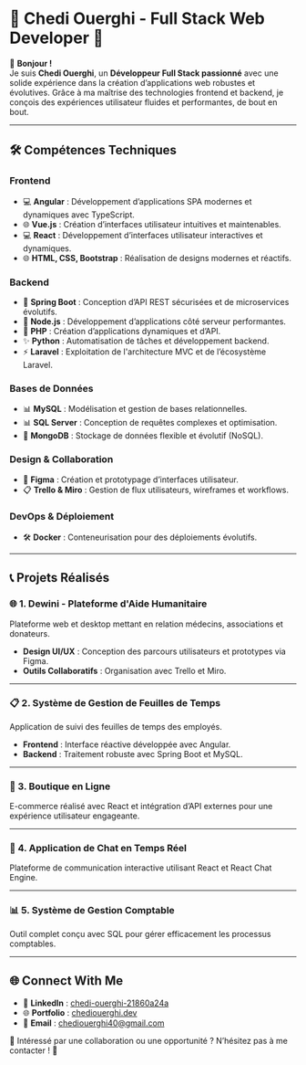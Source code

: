 # 🌟 Chedi Ouerghi - Full Stack Web Developer 🌟

👋 **Bonjour !**  
Je suis **Chedi Ouerghi**, un **Développeur Full Stack passionné** avec une solide expérience dans la création d’applications web robustes et évolutives. Grâce à ma maîtrise des technologies frontend et backend, je conçois des expériences utilisateur fluides et performantes, de bout en bout.

---

## 🛠️ Compétences Techniques

### Frontend  
- 💻 **Angular** : Développement d’applications SPA modernes et dynamiques avec TypeScript.  
- 🌐 **Vue.js** : Création d’interfaces utilisateur intuitives et maintenables.  
- 💻 **React** : Développement d’interfaces utilisateur interactives et dynamiques.  
- 🌐 **HTML, CSS, Bootstrap** : Réalisation de designs modernes et réactifs.

### Backend  
- 🔄 **Spring Boot** : Conception d’API REST sécurisées et de microservices évolutifs.  
- 🔄 **Node.js** : Développement d’applications côté serveur performantes.  
- 🐐 **PHP** : Création d’applications dynamiques et d’API.  
- ✨ **Python** : Automatisation de tâches et développement backend.  
- ⚡ **Laravel** : Exploitation de l'architecture MVC et de l’écosystème Laravel.

### Bases de Données  
- 📊 **MySQL** : Modélisation et gestion de bases relationnelles.  
- 📊 **SQL Server** : Conception de requêtes complexes et optimisation.  
- 📓 **MongoDB** : Stockage de données flexible et évolutif (NoSQL).

### Design & Collaboration  
- 🎨 **Figma** : Création et prototypage d’interfaces utilisateur.  
- 📋 **Trello & Miro** : Gestion de flux utilisateurs, wireframes et workflows.

### DevOps & Déploiement  
- 🛠️ **Docker** : Conteneurisation pour des déploiements évolutifs.

---

## 📞 Projets Réalisés

### 🌐 1. Dewini - Plateforme d'Aide Humanitaire  
Plateforme web et desktop mettant en relation médecins, associations et donateurs.  

- **Design UI/UX** : Conception des parcours utilisateurs et prototypes via Figma.  
- **Outils Collaboratifs** : Organisation avec Trello et Miro.  

---

### 📋 2. Système de Gestion de Feuilles de Temps  
Application de suivi des feuilles de temps des employés.  

- **Frontend** : Interface réactive développée avec Angular.  
- **Backend** : Traitement robuste avec Spring Boot et MySQL.  

---

### 🛒 3. Boutique en Ligne  
E-commerce réalisé avec React et intégration d’API externes pour une expérience utilisateur engageante.  

---

### 💬 4. Application de Chat en Temps Réel  
Plateforme de communication interactive utilisant React et React Chat Engine.  

---

### 📊 5. Système de Gestion Comptable  
Outil complet conçu avec SQL pour gérer efficacement les processus comptables.  

---

## 🌐 Connect With Me

- 🔗 **LinkedIn** : [chedi-ouerghi-21860a24a](https://www.linkedin.com/in/chedi-ouerghi-21860a24a/)  
- 🌐 **Portfolio** : [chediouerghi.dev](https://my-portfolio-2025-tan.vercel.app/)  
- 📧 **Email** : chediouerghi40@gmail.com  

🎯 Intéressé par une collaboration ou une opportunité ? N’hésitez pas à me contacter ! 🚀
